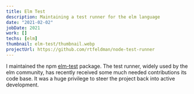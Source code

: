 ```yaml
---
title: Elm Test
description: Maintaining a test runner for the elm language
date: "2021-02-02"
jobDate: 2021
work: []
techs: [elm]
thumbnail: elm-test/thumbnail.webp
projectUrl: https://github.com/rtfeldman/node-test-runner
---
```


I maintained the npm
[elm-test](https://github.com/rtfeldman/node-test-runner) package. The test
runner, widely used by the elm community, has recently received some much
needed contributions its code base. It was a huge privilege to steer the
project back into active development.

